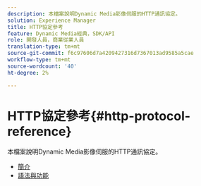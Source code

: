 ```yaml
---
description: 本檔案說明Dynamic Media影像伺服的HTTP通訊協定。
solution: Experience Manager
title: HTTP協定參考
feature: Dynamic Media經典，SDK/API
role: 開發人員，商業從業人員
translation-type: tm+mt
source-git-commit: f6c97606d7a4209427316d7367013ad9585a5cae
workflow-type: tm+mt
source-wordcount: '40'
ht-degree: 2%

---
```



# HTTP協定參考{#http-protocol-reference}

本檔案說明Dynamic Media影像伺服的HTTP通訊協定。

* [簡介](/help/aem-is-ir-api/is-api/http-ref/image-serving-api-ref/c-http-protocol-reference/c-introduction/c-introduction.md)
* [語法與功能](/help/aem-is-ir-api/is-api/http-ref/image-serving-api-ref/c-http-protocol-reference/c-syntax-and-features/c-syntax-and-features.md)
